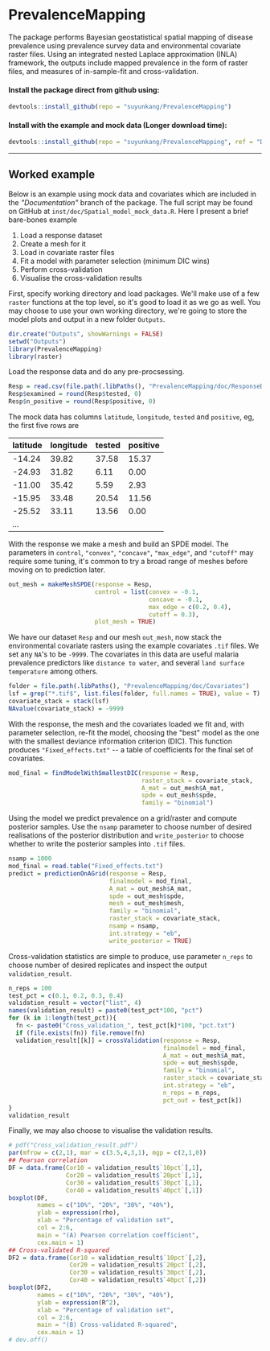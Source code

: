 # PrevalenceMapping
The package performs Bayesian geostatistical spatial mapping of disease prevalence using prevalence survey data and environmental covariate raster files. Using an integrated nested Laplace approximation (INLA) framework, the outputs include mapped prevalence in the form of raster files, and measures of in-sample-fit and cross-validation.

#### Install the package direct from github using:

``` r
devtools::install_github(repo = "suyunkang/PrevalenceMapping")
```

#### Install with the example and mock data (Longer download time):

``` r
devtools::install_github(repo = "suyunkang/PrevalenceMapping", ref = "Documentation")
```


----------

## Worked example

Below is an example using mock data and covariates which are included in the _"Documentation"_ branch of the package. The full script may be found on GitHub at  `inst/doc/Spatial_model_mock_data.R`. Here I present a brief bare-bones example

 1. Load a response dataset
 2. Create a mesh for it
 3. Load in covariate raster files
 4. Fit a model with parameter selection (minimum DIC wins)
 5. Perform cross-validation
 6. Visualise the cross-validation results 


First, specify working directory and load packages. We'll make use of a few `raster` functions at the top level, so it's good to load it as we go as well. You may choose to use your own working directory, we're going to store the model plots and output in a new folder `Outputs`.
``` r
dir.create("Outputs", showWarnings = FALSE)
setwd("Outputs")
library(PrevalenceMapping)
library(raster)
```

Load the response data and do any pre-procsessing.
``` r
Resp = read.csv(file.path(.libPaths(), "PrevalenceMapping/doc/ResponseData/MOZ_mock_data.csv"))
Resp$examined = round(Resp$tested, 0)
Resp$n_positive = round(Resp$positive, 0)
```

The mock data has columns `latitude`, `longitude`, `tested` and `positive`, eg, the first five rows are

| latitude | longitude | tested | positive|
|-|-|-|-|
| -14.24 | 39.82 | 37.58 | 15.37 |
| -24.93 | 31.82 | 6.11  | 0.00  |
| -11.00 | 35.42 | 5.59  | 2.93  |
| -15.95 | 33.48 | 20.54 | 11.56 |
| -25.52 | 33.11 | 13.56 | 0.00  |
| ... |  |  |  |

With the response we make a mesh and build an SPDE model. The parameters in `control`, `"convex"`, `"concave"`, `"max_edge"`, and `"cutoff"` may require some tuning, it's common to try a broad range of meshes before moving on to prediction later.

``` r
out_mesh = makeMeshSPDE(response = Resp, 
                        control = list(convex = -0.1,
                                       concave = -0.1,
                                       max_edge = c(0.2, 0.4),
                                       cutoff = 0.3),
                        plot_mesh = TRUE)
```

We have our dataset `Resp` and our mesh `out_mesh`,  now stack the environmental covariate rasters using the example covariates `.tif` files. We set any `NA`'s to be `-9999`. The covariates in this data are useful malaria prevalence predictors like `distance to water`,  and several `land surface temperature` among others.
``` r
folder = file.path(.libPaths(), "PrevalenceMapping/doc/Covariates")
lsf = grep("*.tif$", list.files(folder, full.names = TRUE), value = T)
covariate_stack = stack(lsf)
NAvalue(covariate_stack) = -9999
```

With the response, the mesh and the covariates loaded we fit and, with parameter selection, re-fit the model, choosing the "best" model as the one with the smallest deviance information criterion (DIC). This function produces `"Fixed_effects.txt"` -- a table of coefficients for the final set of covariates.

``` r
mod_final = findModelWithSmallestDIC(response = Resp, 
                                     raster_stack = covariate_stack,
                                     A_mat = out_mesh$A_mat,
                                     spde = out_mesh$spde,
                                     family = "binomial")
```

Using the model we predict prevalence on a grid/raster and compute posterior samples. Use the `nsamp` parameter to choose number of desired realisations of the posterior distribution and `write_posterior` to choose whether to write the posterior samples into `.tif` files.

``` r
nsamp = 1000
mod_final = read.table("Fixed_effects.txt")
predict = predictionOnAGrid(response = Resp,
                            finalmodel = mod_final,
                            A_mat = out_mesh$A_mat,
                            spde = out_mesh$spde,
                            mesh = out_mesh$mesh,
                            family = "binomial",
                            raster_stack = covariate_stack,
                            nsamp = nsamp,
                            int.strategy = "eb",
                            write_posterior = TRUE)
```

Cross-validation statistics are simple to produce, use parameter `n_reps` to choose number of desired replicates and inspect the output `validation_result`.
``` r
n_reps = 100
test_pct = c(0.1, 0.2, 0.3, 0.4)
validation_result = vector("list", 4)
names(validation_result) = paste0(test_pct*100, "pct")
for (k in 1:length(test_pct)){
  fn <- paste0("Cross_validation_", test_pct[k]*100, "pct.txt")
  if (file.exists(fn)) file.remove(fn)
  validation_result[[k]] = crossValidation(response = Resp, 
                                           finalmodel = mod_final, 
                                           A_mat = out_mesh$A_mat, 
                                           spde = out_mesh$spde, 
                                           family = "binomial", 
                                           raster_stack = covariate_stack, 
                                           int.strategy = "eb", 
                                           n_reps = n_reps, 
                                           pct_out = test_pct[k])
}
validation_result
```

Finally, we may also choose to visualise the validation results.
``` r
# pdf("Cross_validation_result.pdf")
par(mfrow = c(2,1), mar = c(3.5,4,3,1), mgp = c(2,1,0))
## Pearson correlation 
DF = data.frame(Cor10 = validation_result$`10pct`[,1],
                Cor20 = validation_result$`20pct`[,1],
                Cor30 = validation_result$`30pct`[,1],
                Cor40 = validation_result$`40pct`[,1])
boxplot(DF,
        names = c("10%", "20%", "30%", "40%"),
        ylab = expression(rho),
        xlab = "Percentage of validation set",
        col = 2:6,
        main = "(A) Pearson correlation coefficient",
        cex.main = 1)
## Cross-validated R-squared
DF2 = data.frame(Cor10 = validation_result$`10pct`[,2],
                 Cor20 = validation_result$`20pct`[,2],
                 Cor30 = validation_result$`30pct`[,2],
                 Cor40 = validation_result$`40pct`[,2])
boxplot(DF2,
        names = c("10%", "20%", "30%", "40%"), 
        ylab = expression(R^2), 
        xlab = "Percentage of validation set", 
        col = 2:6,
        main = "(B) Cross-validated R-squared",
        cex.main = 1)
# dev.off()
```

